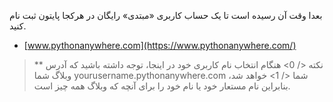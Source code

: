 بعدا وقت آن رسیده است تا یک حساب کاربری «مبتدی» رایگان در هرکجا پایتون ثبت نام کنید.

* [www.pythonanywhere.com](https://www.pythonanywhere.com/)

> ** نکته </ 0> هنگام انتخاب نام کاربری خود در اینجا، توجه داشته باشید که آدرس وبلاگ شما  yourusername.pythonanywhere.com شما </ 1> خواهد شد، بنابراین نام مستعار خود یا نام خود را برای آنچه که وبلاگ همه چیز است.</p>
</blockquote>